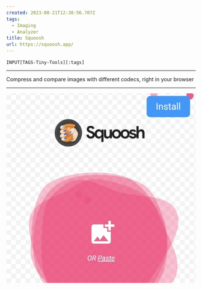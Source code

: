 ```yaml
---
created: 2023-08-21T12:38:56.707Z
tags: 
  - Imaging
  - Analyzer
title: Squoosh
url: https://squoosh.app/
---
```

```meta-bind
INPUT[TAGS-Tiny-Tools][:tags]
```

___
Compress and compare images with different codecs, right in your browser
___

![](_attachments/squoosh.jpg)
